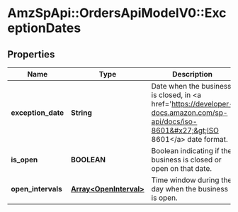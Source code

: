 # AmzSpApi::OrdersApiModelV0::ExceptionDates

## Properties
Name | Type | Description | Notes
------------ | ------------- | ------------- | -------------
**exception_date** | **String** | Date when the business is closed, in &lt;a href&#x3D;&#x27;https://developer-docs.amazon.com/sp-api/docs/iso-8601&#x27;&gt;ISO 8601&lt;/a&gt; date format. | [optional] 
**is_open** | **BOOLEAN** | Boolean indicating if the business is closed or open on that date. | [optional] 
**open_intervals** | [**Array&lt;OpenInterval&gt;**](OpenInterval.md) | Time window during the day when the business is open. | [optional] 

